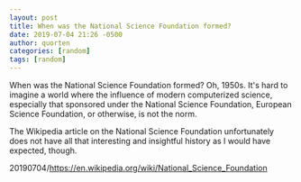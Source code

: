 ```yaml
---
layout: post
title: When was the National Science Foundation formed?
date: 2019-07-04 21:26 -0500
author: quorten
categories: [random]
tags: [random]
---
```


When was the National Science Foundation formed?  Oh, 1950s.  It's
hard to imagine a world where the influence of modern computerized
science, especially that sponsored under the National Science
Foundation, European Science Foundation, or otherwise, is not the
norm.

The Wikipedia article on the National Science Foundation unfortunately
does not have all that interesting and insightful history as I would
have expected, though.

20190704/https://en.wikipedia.org/wiki/National_Science_Foundation
